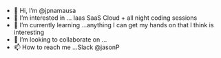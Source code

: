 - 👋 Hi, I’m @jpnamausa
- 👀 I’m interested in ... Iaas SaaS Cloud + all night coding sessions 
- 🌱 I’m currently learning ...anything I can get my hands on that I think is interesting
- 💞️ I’m looking to collaborate on ...
- 📫 How to reach me ...Slack @jasonP

<!---
jpnamausa/jpnamausa is a ✨ special ✨ repository because its `README.md` (this file) appears on your GitHub profile.
You can click the Preview link to take a look at your changes.
--->
